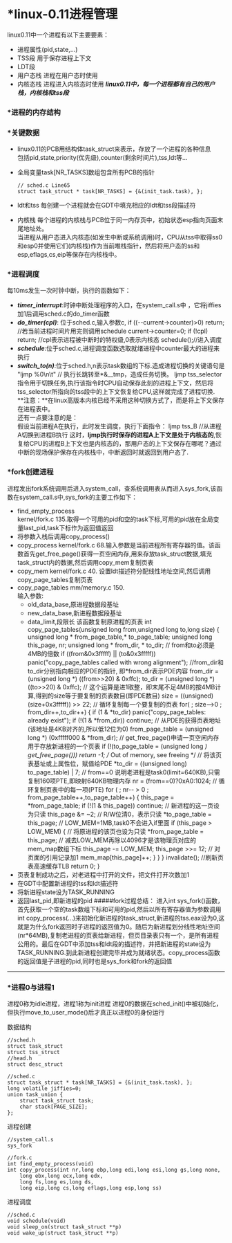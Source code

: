 # *linux-0.11进程管理
linux0.11中一个进程有以下主要要素：
* 进程属性(pid,state,...)
* TSS段  用于保存进程上下文
* LDT段  
* 用户态栈  进程在用户态时使用
* 内核态栈  进程进入内核态时使用
__*linux0.11中，每一个进程都有自己的用户栈，内核栈和tss段*__

### *进程的内存结构


### *关键数据
* linux0.11的PCB用结构体task_struct来表示，存放了一个进程的各种信息  
包括pid,state,priority(优先级),counter(剩余时间片),tss,ldt等...
* 全局变量task[NR_TASKS]数组包含所有PCB的指针

      // sched.c Line65
      struct task_struct * task[NR_TASKS] = {&(init_task.task), };

* ldt和tss
每创建一个进程就会在GDT中填充相应的ldt和tss段描述符
* 内核栈
每个进程的内核栈与PCB位于同一内存页中，初始状态esp指向页面末尾地址处。  
当进程从用户态进入内核态(如发生中断或系统调用)时，CPU从tss中取得ss0和esp0并使用它们(内核栈)作为当前堆栈指针，然后将用户态的ss和esp,eflags,cs,eip等保存在内核栈中。

### *进程调度
每10ms发生一次时钟中断，执行的函数如下：
* __*timer_interrupt*__:时钟中断处理程序的入口，在system_call.s中 ，它将jiffies加1后调用sched.c的do_timer函数
* __*do_timer(cpl)*__:
  位于sched.c,输入参数c,
        if ((--current->counter)>0) 
            return; //若当前进程时间片用完则调用schedule
        current->counter=0;
        if (!cpl) return; //cpl表示进程被中断时的特权级,0表示内核态
        schedule();//进入调度    
* __*schedule*__:位于sched.c,进程调度函数选取就绪进程中counter最大的进程来执行
* __*switch_to(n)*__:位于sched.h,n表示task数组的下标.造成进程切换的关键语句是
      "ljmp %0\n\t" // 执行长跳转至*&__tmp，造成任务切换。
ljmp tss_selector指令用于切换任务,执行该指令时CPU自动保存此刻的进程上下文，然后将tss_selector所指向的tss段中的上下文恢复给CPU,这样就完成了进程切换.  
**注意：**在linux高版本内核已经不采用这种切换方式了，而是将上下文保存在进程表中。  
还有一点要注意的是：  
假设当前进程A在执行，此时发生调度，执行下面指令：
      ljmp tss_B //从进程A切换到进程B执行
这时，**ljmp执行时保存的进程A上下文是处于内核态的**,恢复给CPU的进程B上下文也是内核态的，那用户态的上下文保存在哪呢？通过中断的现场保护保存在内核栈中，中断返回时就返回到用户态了.

### *fork创建进程
  进程发出fork系统调用后进入system_call，查系统调用表从而进入sys_fork,该函数在system_call.s中,sys_fork的主要工作如下：
  * find_empty_process   
  kernel/fork.c 135.取得一个可用的pid和空的task下标,可用的pid放在全局变量last_pid,task下标作为返回值返回
  * 将参数入栈后调用copy_process()
  * copy_process
  kernel/fork.c 68.输入参数是当前进程所有寄存器的值。该函数首先get_free_page()获得一页空闲内存,用来存放task_struct数据,填充task_struct内的数据,然后调用copy_mem复制页表
  * copy_mem
  kernel/fork.c 40. 设置ldt描述符分配线性地址空间,然后调用copy_page_tables复制页表
  * copy_page_tables
  mm/memory.c 150.   
  输入参数:
    * old_data_base,原进程数据段基址
    * new_data_base,新进程数据段基址
    * data_limit,段限长
    该函数复制原进程的页表
          int copy_page_tables(unsigned long from,unsigned long to,long size)
          {
              unsigned long * from_page_table,* to_page_table;
              unsigned long this_page, nr;
              unsigned long * from_dir, * to_dir;
              // from和to必须是4MB的倍数
              if ((from&0x3fffff) || (to&0x3fffff))
                  panic("copy_page_tables called with wrong alignment");
              //from_dir和to_dir分别指向相应的PDE的指针, 即*from_dir表示PDE内容
              from_dir = (unsigned long *) ((from>>20) & 0xffc);
              to_dir = (unsigned long *) ((to>>20) & 0xffc);
              // 这个运算是进1取整，即末尾不足4MB的按4MB计算,得到的size等于要复制的页表数目(即PDE数目)
              size = ((unsigned) (size+0x3fffff)) >> 22;
              // 循环复制每一个要复制的页表
              for( ; size-->0 ; from_dir++,to_dir++) {
                  if (1 & *to_dir)
                      panic("copy_page_tables: already exist");
                  if (!(1 & *from_dir))
                      continue;
                  // 从PDE的获得页表地址(该地址是4KB对齐的,所以低12位为0)
                  from_page_table = (unsigned long *) (0xfffff000 & *from_dir);
                  // get_free_page()申请一页空闲内存用于存放新进程的一个页表
                  if (!(to_page_table = (unsigned long *) get_free_page()))
                      return -1;	/* Out of memory, see freeing */
                  // 将该页表基址或上属性位，赋值给PDE
                  *to_dir = ((unsigned long) to_page_table) | 7;
                  // from==0 说明老进程是task0(limit=640KB),只需复制160项PTE,即映射640KB物理内存
                  nr = (from==0)?0xA0:1024;
                  // 循环复制页表中的每一项(PTE)
                  for ( ; nr-- > 0 ; from_page_table++,to_page_table++) {
                      this_page = *from_page_table;
                      if (!(1 & this_page))
                          continue;
                      // 新进程的这一页设为只读
                      this_page &= ~2; // R/W位清0，表示只读
                      *to_page_table = this_page;
                      // LOW_MEM=1MB,task0不会进入if里面
                      if (this_page > LOW_MEM) {
                          // 将原进程的该页也设为只读
                          *from_page_table = this_page;
                          // 减去LOW_MEM再除以4096才是该物理页对应的mem_map数组下标
                          this_page -= LOW_MEM;
                          this_page >>= 12;
                          // 对页面的引用记录加1
                          mem_map[this_page]++;
                      }
                  }
              }
              invalidate();  //刷新页表高速缓存TLB
              return 0;
          }
  * 页表复制成功之后，对老进程中打开的文件，把文件打开次数加1
  * 在GDT中配置新进程的tss和ldt描述符
  * 将新进程state设为TASK_RUNNING
  * 返回last_pid,即新进程的pid
#####fork过程总结：
进入int sys_fork()函数，首先获取一个空的task数组下标和可用的pid,然后以所有寄存器值为参数调用int copy_process(...)来初始化新进程的task_struct,新进程的tss.eax设为0,这就是为什么fork返回时子进程的返回值为0。随后为新进程划分线性地址空间(nr*64MB),复制老进程的页表给新进程，但页目录表只有一个，是所有进程公用的。最后在GDT中添加tss和ldt段的描述符，并把新进程的state设为TASK_RUNNING.到此新进程创建完毕并成为就绪状态。copy_process函数的返回值是子进程的pid,同时也是sys_fork和fork的返回值
---
### *进程0与进程1
进程0称为idle进程，进程1称为init进程
进程0的数据在sched_init()中被初始化，但执行move_to_user_mode()后才真正以进程0的身份运行



数据结构

    //sched.h
    struct task_struct
    struct tss_struct
    //head.h
    struct desc_struct
    
    //sched.c
    struct task_struct * task[NR_TASKS] = {&(init_task.task), };
    long volatile jiffies=0;
    union task_union {
        struct task_struct task;
        char stack[PAGE_SIZE];
    };
进程创建
    
    //system_call.s
    sys_fork
    
    //fork.c
    int find_empty_process(void)
    int copy_process(int nr,long ebp,long edi,long esi,long gs,long none,
		long ebx,long ecx,long edx,
		long fs,long es,long ds,
		long eip,long cs,long eflags,long esp,long ss)
     
进程调度
    
    //sched.c
    void schedule(void)
    void sleep_on(struct task_struct **p)
    void wake_up(struct task_struct **p)
    